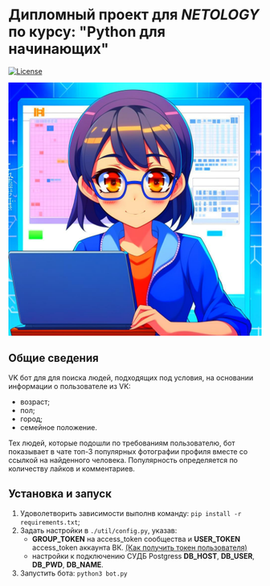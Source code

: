 # Дипломный проект для *NETOLOGY* по курсу: "Python для начинающих"
[![License](https://img.shields.io/github/license/m-lundberg/simple-pid.svg)](https://github.com/m-lundberg/simple-pid/blob/master/LICENSE.md)

![Logo](resources/imgs/logo.jpg)

## Общие сведения
VK бот  для для поиска людей, подходящих под условия, на основании информации о пользователе из VK:
- возраст;
- пол;
- город;
- семейное положение.

Тех людей, которые подошли по требованиям пользователю,  бот показывает в чате топ-3 популярных фотографии профиля вместе со ссылкой на найденного человека. Популярность определяется по количеству лайков и комментариев.

## Установка и запуск

1. Удоволетворить зависимости выполнв команду: ```pip install -r requirements.txt```;  
1. Задать настройки в  ```./util/config.py```, указав:
   -  **GROUP_TOKEN** на access_token сообщества и **USER_TOKEN** access_token аккаунта ВК. [(Как получить токен пользователя)](https://dvmn.org/encyclopedia/qna/63/kak-poluchit-token-polzovatelja-dlja-vkontakte/)
   - настройки к подключению СУДБ Postgress **DB_HOST**, **DB_USER**, **DB_PWD**, **DB_NAME**.
1. Запустить бота: ```python3 bot.py```

